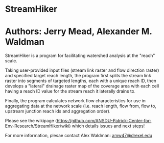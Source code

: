 StreamHiker
============
Authors:
Jerry Mead, Alexander M. Waldman
====================

StreamHiker is a program for facilitating watershed analysis at the "reach" scale.

Taking user-provided input files (stream link raster and flow direction raster) and specified target reach length, the program first splits the stream link raster into segments of targeted lengths, each with a unique reach ID, then develops a "lateral" drainage raster map of the coverage area with each cell having a reach ID value for the stream reach it laterally drains to.

Finally, the program calculates network flow characteristics for use in aggregating data at the network scale (i.e. reach length, flow from, flow to, upstream junction reach ids and aggregation order).

Please see the wikipage (https://github.com/ANSDU-Patrick-Center-for-Env-Research/StreamHiker/wiki) which details issues and next steps!

For more information, plesae contact Alex Waldman: amw47@drexel.edu
